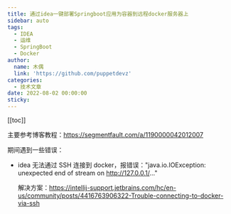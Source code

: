 ```yaml
---
title: 通过idea一键部署Springboot应用为容器到远程docker服务器上
sidebar: auto
tags:
  - IDEA
  - 运维
  - SpringBoot
  - Docker
author:
  name: 木偶
  link: 'https://github.com/puppetdevz'
categories:
  - 技术文章
date: 2022-08-02 00:00:00
sticky:
---
```


<!-- more -->

[[toc]]

主要参考博客教程：<https://segmentfault.com/a/1190000042012007>

期间遇到一些错误：

- idea 无法通过 SSH 连接到 docker，报错误："java.io.IOException: unexpected end of stream on <http://127.0.0.1/>…"

  解决方案：<https://intellij-support.jetbrains.com/hc/en-us/community/posts/4416763906322-Trouble-connecting-to-docker-via-ssh>
